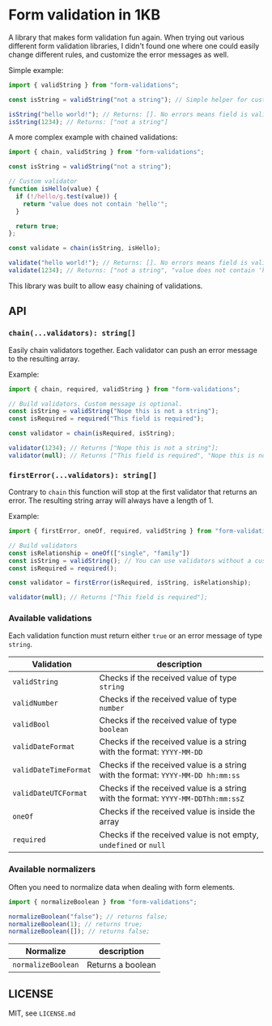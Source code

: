 # Form validation in 1KB

A library that makes form validation fun again. When trying out various different
form validation libraries, I didn't found one where one could easily change
different rules, and customize the error messages as well.

Simple example:

```js
import { validString } from "form-validations";

const isString = validString("not a string"); // Simple helper for custom messages

isString("hello world!"); // Returns: []. No errors means field is valid
isString(1234); // Returns: ["not a string"]
````

A more complex example with chained validations:

```js
import { chain, validString } from "form-validations";

const isString = validString("not a string");

// Custom validator
function isHello(value) {
  if (!/hello/g.test(value)) {
    return "value does not contain 'hello'";
  }

  return true;
};

const validate = chain(isString, isHello);

validate("hello world!"); // Returns: []. No errors means field is valid
validate(1234); // Returns: ["not a string", "value does not contain 'hello'"]
```

This library was built to allow easy chaining of validations.

## API

### `chain(...validators): string[]`

Easily chain validators together. Each validator can push an error message
to the resulting array.

Example:

```js
import { chain, required, validString } from "form-validations";

// Build validators. Custom message is optional.
const isString = validString("Nope this is not a string");
const isRequired = required("This field is required");

const validator = chain(isRequired, isString);

validator(1234); // Returns ["Nope this is not a string"];
validator(null); // Returns ["This field is required", "Nope this is not a string"];
```

### `firstError(...validators): string[]`

Contrary to `chain` this function will stop at the first validator that returns
an error. The resulting string array will always have a length of 1.

Example:

```js
import { firstError, oneOf, required, validString } from "form-validations";

// Build validators
const isRelationship = oneOf(["single", "family"])
const isString = validString(); // You can use validators without a custom error message
const isRequired = required();

const validator = firstError(isRequired, isString, isRelationship);

validator(null); // Returns ["This field is required"];
```

### Available validations

Each validation function must return either `true` or an error message of type `string`.

| Validation | description |
|---|---|
| `validString` | Checks if the received value of type `string` |
| `validNumber` | Checks if the received value of type `number` |
| `validBool` | Checks if the received value of type `boolean` |
| `validDateFormat` | Checks if the received value is a string with the format: `YYYY-MM-DD` |
| `validDateTimeFormat` | Checks if the received value is a string with the format: `YYYY-MM-DD hh:mm:ss` |
| `validDateUTCFormat` | Checks if the received value is a string with the format: `YYYY-MM-DDThh:mm:ssZ` |
| `oneOf` | Checks if the received value is inside the array |
| `required` | Checks if the received value is not empty, `undefined` or `null`|

### Available normalizers

Often you need to normalize data when dealing with form elements.

```js
import { normalizeBoolean } from "form-validations";

normalizeBoolean("false"); // returns false;
normalizeBoolean(1); // returns true;
normalizeBoolean([]); // returns false;
```

| Normalize | description |
|---|---|
| `normalizeBoolean` | Returns a boolean |

## LICENSE

MIT, see `LICENSE.md`
